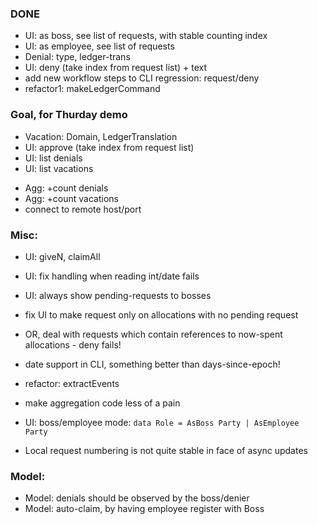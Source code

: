 
### DONE
+ UI: as boss, see list of requests, with stable counting index
+ UI: as employee, see list of requests
+ Denial: type, ledger-trans
+ UI: deny (take index from request list) + text
+ add new workflow steps to CLI regression: request/deny
+ refactor1: makeLedgerCommand

### Goal, for Thurday demo
+ Vacation: Domain, LedgerTranslation
+ UI: approve (take index from request list)
+ UI: list denials
+ UI: list vacations
- Agg: +count denials
- Agg: +count vacations
- connect to remote host/port

### Misc:
- UI: giveN, claimAll
- UI: fix handling when reading int/date fails
- UI: always show pending-requests to bosses

- fix UI to make request only on allocations with no pending request
- OR, deal with requests which contain references to now-spent allocations - deny fails!

- date support in CLI, something better than days-since-epoch!
- refactor: extractEvents
- make aggregation code less of a pain
- UI: boss/employee mode: `data Role = AsBoss Party | AsEmployee Party`
- Local request numbering is not quite stable in face of async updates

### Model:
- Model: denials should be observed by the boss/denier
- Model: auto-claim, by having employee register with Boss
